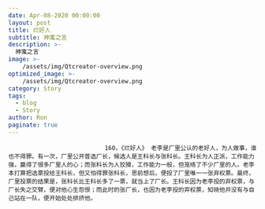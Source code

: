 ```yaml
---
date: Apr-08-2020 00:00:00
layout: post
title: 烂好人
subtitle: 神寓之言
description: >-
  神寓之言
image: >-
    /assets/img/Qtcreator-overview.png
optimized_image: >-
    /assets/img/Qtcreator-overview.png
category: Story
tags:
  - blog
  - Story
author: Ron
paginate: true
---
```


							　　160，《烂好人》 老李是厂里公认的老好人，为人做事，谁也不得罪。有一次，厂里公开普选厂长，候选人是王科长与张科长。王科长为人正派，工作能力强，赢得了很多厂里人的心；而张科长为人狡猾，工作能力一般，但笼络了不少厂里的人。老李本打算把选票投给王科长，但又怕得罪张科长，思前想后，便投了厂里唯一一张弃权票。最终，厂里投票的结果是，张科长比王科长多了一票，就当上了厂长。王科长因为老李投的弃权票，与厂长失之交臂，便对他心生怨恨；而此时的张厂长，也因为老李投的弃权票，知晓他并没有与自己站在一队，便开始处处排挤他。
							
							
						